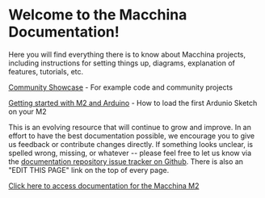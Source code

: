 # Welcome to the Macchina Documentation!

Here you will find everything there is to know about Macchina projects, including instructions for setting things up, diagrams, explanation of features, tutorials, etc.


[Community Showcase](http://showcase.macchina.cc/) - For example code and community projects

[Getting started with M2 and Arduino](http://docs.macchina.cc/m2/getting-started/arduino.html) - How to load the first Ardunio Sketch on your M2

This is an evolving resource that will continue to grow and improve. In an effort to have the best documentation possible, we encourage you to give us feedback or contribute changes directly. If something looks unclear, is spelled wrong, missing, or whatever -- please feel free to let us know via the [documentation repository issue tracker on Github](https://github.com/macchina/docs/issues).  There is also an "EDIT THIS PAGE" link on the top of every page.

[Click here to access documentation for the Macchina M2](/m2/README.md)
